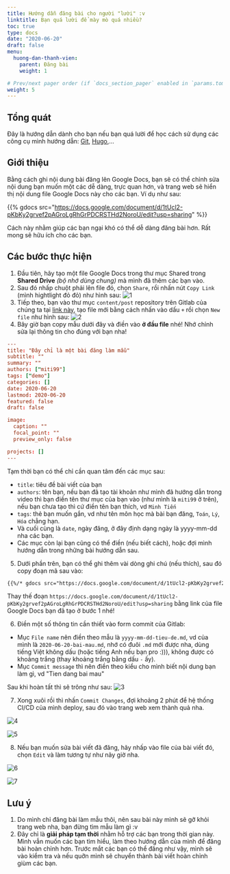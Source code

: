 ```yaml
---
title: Hướng dẫn đăng bài cho người "lười" :v
linktitle: Bạn quá lười để mày mò quá nhiều?
toc: true
type: docs
date: "2020-06-20"
draft: false
menu:
  huong-dan-thanh-vien:
    parent: Đăng bài
    weight: 1

# Prev/next pager order (if `docs_section_pager` enabled in `params.toml`)
weight: 5
---
```


## Tổng quát

Đây là hướng dẫn dành cho bạn nếu bạn quá lười để học cách sử dụng các công cụ mình hướng dẫn: [Git](https://git-scm.com), [Hugo](https://gohugo.io),...

## Giới thiệu

Bằng cách ghi nội dung bài đăng lên Google Docs, bạn sẽ có thể chỉnh sửa nội dung bạn muốn một các dễ dàng, trực quan hơn, và trang web sẽ hiển thị nội dung file Google Docs này cho các bạn. Ví dụ như sau:

{{% gdocs src="https://docs.google.com/document/d/1tUcl2-pKbKy2grvef2pAGroLgRhGrPDCRSTHd2NoroU/edit?usp=sharing" %}}

Cách này nhằm giúp các bạn ngại khó có thể dễ dàng đăng bài hơn. Rất mong sẽ hữu ích cho các bạn.

## Các bước thực hiện

1. Đầu tiên, hãy tạo một file Google Docs trong thư mục Shared trong **Shared Drive** _(bộ nhớ dùng chung)_ mà mình đã thêm các bạn vào.
2. Sau đó nhấp chuột phải lên file đó, chọn `Share`, rồi nhấn nút `Copy Link` (mình hightlight đỏ đỏ) như hình sau: ![1](1.png)
3. Tiếp theo, bạn vào thư mục `content/post` repository trên Gitlab của chúng ta tại [link này](https://gitlab.com/duchoaofthings/duchoaofthings.web.app/-/tree/master/content/post), tạo file mới bằng cách nhấn vào dấu `+` rồi chọn `New file` như hình sau: ![2](2.png)
4. Bây giờ bạn copy mẫu dưới đây và điền vào **ở đầu file** nhé! Nhớ chỉnh sửa lại thông tin cho đúng với bạn nha!

```toml
---
title: "Đây chỉ là một bài đăng làm mẫu"
subtitle: ""
summary: ""
authors: ["miti99"]
tags: ["demo"]
categories: []
date: 2020-06-20
lastmod: 2020-06-20
featured: false
draft: false

image:
  caption: ""
  focal_point: ""
  preview_only: false

projects: []
---
```

Tạm thời bạn có thể chỉ cần quan tâm đến các mục sau:

- `title`: tiêu đề bài viết của bạn
- `authors`: tên bạn, nếu bạn đã tạo tài khoản như mình đã hướng dẫn trong video thì bạn điền tên thư mục của bạn vào (như mình là `miti99` ở trên), nếu bạn chưa tạo thì cứ điền tên bạn thích, vd `Minh Tiến`
- `tags`: thẻ bạn muốn gắn, vd như tên môn học mà bài bạn đăng, `Toán`, `Lý`, `Hóa` chẳng hạn.
- Và cuối cùng là `date`, ngày đăng, ở đây định dạng ngày là yyyy-mm-dd nha các bạn.
- Các mục còn lại bạn cũng có thể điền (nếu biết cách), hoặc đợi mình hướng dẫn trong những bài hướng dẫn sau.

5. Dưới phần trên, bạn có thể ghi thêm vài dòng ghi chú (nếu thích), sau đó copy đoạn mã sau vào:

```md
{{%/* gdocs src="https://docs.google.com/document/d/1tUcl2-pKbKy2grvef2pAGroLgRhGrPDCRSTHd2NoroU/edit?usp=sharing" */%}}
```

Thay thế đoạn `https://docs.google.com/document/d/1tUcl2-pKbKy2grvef2pAGroLgRhGrPDCRSTHd2NoroU/edit?usp=sharing` bằng link của file Google Docs bạn đã tạo ở bước 1 nhé!

6. Điền một số thông tin cần thiết vào form commit của Gitlab:

- Mục `File name` nên điền theo mẫu là `yyyy-mm-dd-tieu-de.md`, vd của mình là `2020-06-20-bai-mau.md`, nhớ có đuôi `.md` mới được nha, dùng tiếng Việt không dấu (hoặc tiếng Anh nếu bạn pro :))), không được có khoảng trắng (thay khoảng trắng bằng dấu `-` ấy).
- Mục `Commit message` thì nên điền theo kiểu cho mình biết nội dung bạn làm gì, vd "Tien dang bai mau"

Sau khi hoàn tất thì sẽ trông như sau: ![3](3.png)

7. Xong xuôi rồi thì nhấn `Commit Changes`, đợi khoảng 2 phút để hệ thống CI/CD của mình deploy, sau đó vào trang web xem thành quả nha.

![4](4.png)

![5](5.png)

8. Nếu bạn muốn sửa bài viết đã đăng, hãy nhấp vào file của bài viết đó, chọn `Edit` và làm tương tự như nãy giờ nha.

![6](6.png)

![7](7.png)

## Lưu ý

1. Do mình chỉ đăng bài làm mẫu thôi, nên sau bài này mình sẽ gỡ khỏi trang web nha, bạn đừng tìm mẫu làm gì :v
2. Đây chỉ là **giải pháp tạm thời** nhằm hỗ trợ các bạn trong thời gian này. Mình vẫn muốn các bạn tìm hiểu, làm theo hướng dẫn của mình để đăng bài hoàn chỉnh hơn. Trước mắt các bạn có thể đăng như vậy, mình sẽ vào kiểm tra và nếu quỡn mình sẽ chuyển thành bài viết hoàn chỉnh giùm các bạn.

